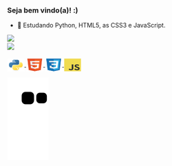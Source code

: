 ### Seja bem vindo(a)! :)


- 🌱 Estudando Python, HTML5, as CSS3 e JavaScript.

<div style="display: flex; justify-content: space-between; ">
  <a href="https://github.com/Dhyigo">
    <img style="display: inline-block; width: 49%;" src="https://github-readme-stats.vercel.app/api?username=Dhyigo&show_icons=true&theme=dark&include_all_commits=true&count_private=true&title_color=true">
    <img style="display: inline-block; width: 48%;" src="https://github-readme-stats.vercel.app/api/top-langs/?username=Dhyigo&layout=compact&langs_count=7&theme=dark&title_color=red">
  </a>
</div>
<br>
<div style="display: inline_block">
  <a href="https://github.com/Dhyigo">
  <img align="center" alt="Python-LOGO" height="30" width="40" src="https://raw.githubusercontent.com/devicons/devicon/master/icons/python/python-original.svg">
  <img align="center" alt="HTML-LOGO" height="30" width="40" src="https://raw.githubusercontent.com/devicons/devicon/master/icons/html5/html5-original.svg">
  <img align="center" alt="CSS-LOGO" height="30" width="40" src="https://raw.githubusercontent.com/devicons/devicon/master/icons/css3/css3-original.svg">
  <img align="center" alt="JavaScript-LOGO" height="30" width="40" src="https://raw.githubusercontent.com/devicons/devicon/master/icons/javascript/javascript-original.svg">
  </a>
</div>
  
![Snake animation](https://github.com/Dhyigo/Dhyigo/blob/output/github-contribution-grid-snake.svg)
